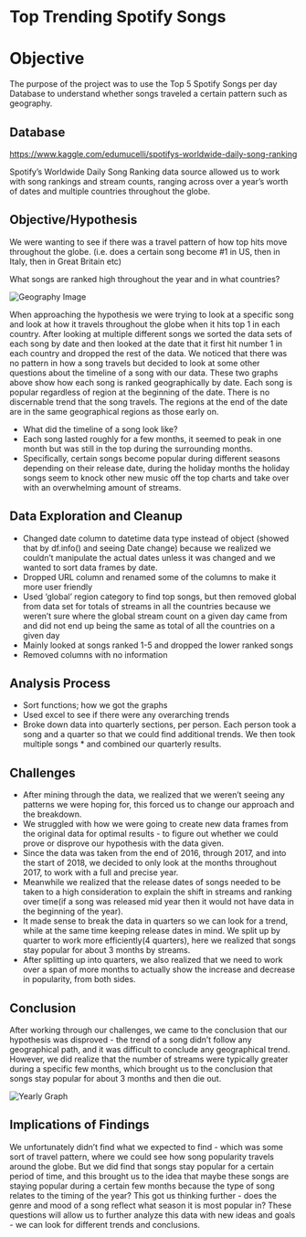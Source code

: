 # Top Trending Spotify Songs

# Objective
The purpose of the project was to use the Top 5 Spotify Songs per day Database to understand whether songs traveled a certain pattern such as geography.

## Database
https://www.kaggle.com/edumucelli/spotifys-worldwide-daily-song-ranking

Spotify’s Worldwide Daily Song Ranking data source allowed us to work with song rankings and stream counts, ranging across over a year’s worth of dates and multiple countries throughout the globe. 

## Objective/Hypothesis
We were wanting to see if there was a travel pattern of how top hits move throughout the globe. (i.e. does a certain song become #1 in US, then in Italy, then in Great Britain etc) 

What songs are ranked high throughout the year and in what countries?

![Geography Image](https://github.com/mansimajithia/Project-1/blob/master/Geography_Despacito.png?raw=true "Title")

When approaching the hypothesis we were trying to look at a specific song and look at how it travels throughout the globe when it hits top 1 in each country. After looking at multiple different songs we sorted the data sets of each song by date and then looked at the date that it first hit number 1 in each country and dropped the rest of the data. We noticed that there was no pattern in how a song travels but decided to look at some other questions about the timeline of a song with our data. These two graphs above show how each song is ranked geographically by date. Each song is popular regardless of region at the beginning of the date. There is no discernable trend that the song travels. The regions at the end of the date are in the same geographical regions as those early on. 

* What did the timeline of a song look like?
* Each song lasted roughly for a few months, it seemed to peak in one month but was still in the top during the surrounding months. 
* Specifically, certain songs become popular during different seasons depending on their release date, during the holiday months the holiday songs seem to knock other new music off the top charts and take over with an overwhelming amount of streams.


## Data Exploration and Cleanup

* Changed date column to datetime data type instead of object (showed that by df.info() and seeing Date change) because we realized we couldn’t manipulate the actual dates unless it was changed and we wanted to sort data frames by date.
* Dropped URL column and renamed some of the columns to make it more user friendly
* Used ‘global’ region category to find top songs, but then removed global from data set for totals of streams in all the countries because we weren’t sure where the global stream count on a given day came from and did not end up being the same as total of all the countries on a given day
* Mainly looked at songs ranked 1-5 and dropped the lower ranked songs
* Removed columns with no information

## Analysis Process

* Sort functions; how we got the graphs
* Used excel to see if there were any overarching trends
* Broke down data into quarterly sections, per person. Each person took a song and a quarter so that we could find additional trends. We then took multiple songs * and combined our quarterly results. 

## Challenges

* After mining through the data, we realized that we weren’t seeing any patterns we were hoping for, this forced us to change our approach and the breakdown. 
* We struggled with how we were going to create new data frames from the original data for optimal results - to figure out whether we could prove or disprove our hypothesis with the data given. 
* Since the data was taken from the end of 2016, through 2017, and into the start of 2018, we decided to only look at the months throughout 2017, to work with a full and precise year. 
* Meanwhile we realized that the release dates of songs needed to be taken to a high consideration to explain the shift in streams and ranking over time(if a song was released mid year then it would not have data in the beginning of the year).
* It made sense to break the data in quarters so we can look for a trend, while at the same time keeping release dates in mind. We split up by quarter to work more efficiently(4 quarters), here we realized that songs stay popular for about 3 months by streams.
* After splitting up into quarters, we also realized that we need to work over a span of more months to actually show the increase and decrease in popularity, from both sides.

## Conclusion

After working through our challenges, we came to the conclusion that our hypothesis was disproved - the trend of a song didn’t follow any geographical path, and it was difficult to conclude any geographical trend. However, we did realize that the number of streams were typically greater during a specific few months, which brought us to the conclusion that songs stay popular for about 3 months and then die out. 

![Yearly Graph](https://github.com/mansimajithia/Project-1/blob/master/Yearly.png?raw=true "Title") 

## Implications of Findings
We unfortunately didn’t find what we expected to find - which was some sort of travel pattern, where we could see how song popularity travels around the globe. But we did find that songs stay popular for a certain period of time, and this brought us to the idea that maybe these songs are staying popular during a certain few months because the type of song relates to the timing of the year? This got us thinking further - does the genre and mood of a song reflect what season it is most popular in? These questions will allow us to further analyze this data with new ideas and goals - we can look for different trends and conclusions. 
